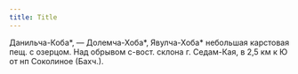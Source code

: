 ```yaml
---
title: Title
---
```


Данильча-Коба*, — Долемча-Хоба*, Явулча-Хоба* небольшая карстовая пещ. с
озерцом. Над обрывом с-вост. склона г. Седам-Кая, в 2,5 км к Ю от нп Соколиное
(Бахч.).
